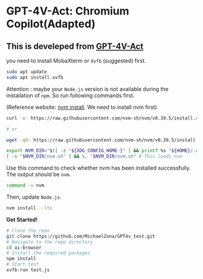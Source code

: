 # GPT-4V-Act: Chromium Copilot(Adapted)

## This is develeped from [GPT-4V-Act](https://github.com/ddupont808/GPT-4V-Act)

you need to install MobaXterm or ```Xvfb``` (suggested) first.

```bash
sudo apt update
sudo apt install xvfb
```

Attention : maybe your ```Node.js``` version is not available during the installation of ```npm```. So run following commands first.

(Reference website: [nvm install](https://github.com/nvm-sh/nvm#installing-and-updating). We need to install nvm first)

```bash
curl -o- https://raw.githubusercontent.com/nvm-sh/nvm/v0.39.5/install.sh | bash

# or

wget -qO- https://raw.githubusercontent.com/nvm-sh/nvm/v0.39.5/install.sh | bash
```

```bash
export NVM_DIR="$([ -z "${XDG_CONFIG_HOME-}" ] && printf %s "${HOME}/.nvm" || printf %s "${XDG_CONFIG_HOME}/nvm")"
[ -s "$NVM_DIR/nvm.sh" ] && \. "$NVM_DIR/nvm.sh" # This loads nvm
```

Use this command to check whether nvm has been installed successfully. The output should be ```nvm```.
```bash
command -v nvm
```

Then, update ```Node.js```.
```bash
nvm install --lts
```


**Get Started!**
```bash
# Clone the repo
git clone https://github.com/MichaelZona/GPT4v_test.git
# Navigate to the repo directory
cd ai-browser
# Install the required packages
npm install
# Start test
xvfb-run test.js
```
